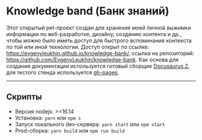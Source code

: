 # Knowledge band (Банк знаний)

Этот открытый pet-проект создан для хранения моей личной выжимки информации по веб-разработке, дизайну, созданию контента и др., чтобы можно было иметь доступ для быстрого вспоминания контекста по той или иной технологии. Доступ открыт по ссылке: <https://evgenyleukhin.github.io/knowledge-bank/>, ссылка на репозиторий: <https://github.com/EvgenyLeukhin/knowledge-bank>.
Как основа для создания документации используется готовый сборщик [Docusaurus 2](https://docusaurus.io/), для тестого стенда используется [gh-pages](https://docs.github.com/ru/pages/getting-started-with-github-pages/creating-a-github-pages-site).

---

## Скрипты

- Версия nodejs: >=16.14
- Установка: `yarn` или `npm i`
- Запуск локального dev-сервера: `yarn start` или `npm start`
- Prod-cборка: `yarn build` или `npm run build`
